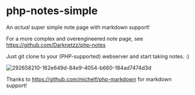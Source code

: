 # php-notes-simple
 An *actual* super simple note page with markdown support!

 For a more complex and overengineered note page, see https://github.com/Darknetzz/php-notes

Just git clone to your (PHP-supported) webserver and start taking notes. :)

![292658210-162e649d-84e9-4054-b660-184ad7474d3d](https://github.com/Darknetzz/php-notes-simple/assets/42413477/26e9dde9-7334-4cc1-93f2-4a8c994902e3)


Thanks to https://github.com/michelf/php-markdown for markdown support!
